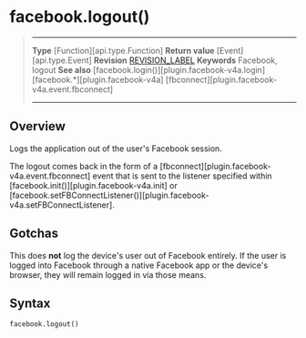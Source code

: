 # facebook.logout()

> --------------------- ------------------------------------------------------------------------------------------
> __Type__              [Function][api.type.Function]
> __Return value__      [Event][api.type.Event]
> __Revision__          [REVISION_LABEL](REVISION_URL)
> __Keywords__          Facebook, logout
> __See also__          [facebook.login()][plugin.facebook-v4a.login]
>						[facebook.*][plugin.facebook-v4a]
>						[fbconnect][plugin.facebook-v4a.event.fbconnect]
> --------------------- ------------------------------------------------------------------------------------------


## Overview

Logs the application out of the user's Facebook session.

The logout comes back in the form of a [fbconnect][plugin.facebook-v4a.event.fbconnect] event that is sent to the listener specified within [facebook.init()][plugin.facebook-v4a.init] or [facebook.setFBConnectListener()][plugin.facebook-v4a.setFBConnectListener].


## Gotchas

This does __not__ log the device's user out of Facebook entirely. If the user is logged into Facebook through a native Facebook app or the device's browser, they will remain logged in via those means.


## Syntax

	facebook.logout()
